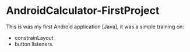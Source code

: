 # AndroidCalculator-FirstProject
This is was my first Android application [Java], it was a simple training on:
 * constrainLayout
* button listeners.
